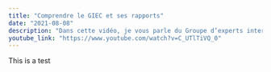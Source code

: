 ```yaml
---
title: "Comprendre le GIEC et ses rapports"
date: "2021-08-08"
description: "Dans cette vidéo, je vous parle du Groupe d’experts intergouvernemental sur l’évolution du climat (GIEC, IPCC en anglais)." 
youtube_link: "https://www.youtube.com/watch?v=C_UTlTiVQ_0"
---
```


This is a test
